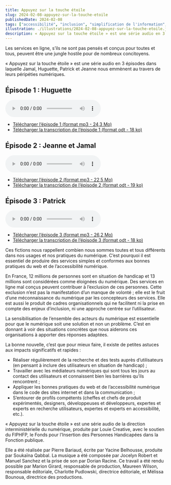 ```yaml
---
title: Appuyez sur la touche étoile
slug: 2024-02-08-appuyez-sur-la-touche-etoile
publishedDate: 2024-02-08
tags: ["accessibilité", "inclusion", "simplification de l'information", "design"]
illustration: ./illustrations/2024-02-08-appuyez-sur-la-touche-etoile.jpeg
description: « Appuyez sur la touche étoile » est une série audio en 3 épisodes dans laquelle Jamal, Huguette, Patrick et Jeanne nous emmènent au travers de leurs péripéties numériques.
---
```


<p class="fr-text--lead">Les services en ligne, s’ils ne sont pas pensés et conçus pour toutes et tous, peuvent être une jungle hostile pour de nombreux concitoyens.</p>

« Appuyez sur la touche étoile » est une série audio en 3 épisodes dans laquelle Jamal, Huguette, Patrick et Jeanne nous emmènent au travers de leurs péripéties numériques.


<div class="fr-callout">
  <h2 class="fr-callout__title">Épisode 1 : Huguette</h2>
  <audio controls >
    <source src="/assets/podcast/aslte01.mp3" type="audio/mp3" />
  </audio>
  <ul class="fr-callout__text">
    <li><a href="/assets/podcast/aslte01.mp3" class="fr-link  fr-text--xs" download="appuyez-sur-la-touche-etoile-Episode1.mp3">Télécharger l‘épisode 1 (format mp3 - 24,3 Mo)</a></li>
    <li><a href="/assets/podcast/aslte01.odt" class="fr-link  fr-text--xs" download="transcription-Appuyez-sur-la-touche-etoile-Episode1.odt">Télécharger la transcription de l‘épisode 1 (format odt - 18 ko)</a></li>
  </ul>
</div>

<div class="fr-callout">
  <h2 class="fr-callout__title">Épisode 2 : Jeanne et Jamal</h2>
  <audio controls >
    <source src="/assets/podcast/aslte02.mp3" type="audio/mp3" />
  </audio>
  <ul class="fr-callout__text">
    <li><a href="/assets/podcast/aslte02.mp3" class="fr-link  fr-text--xs" download="appuyez-sur-la-touche-etoile-Episode2.mp3">Télécharger l‘épisode 2 (format mp3 - 22,5 Mo)</a></li>
    <li><a href="/assets/podcast/aslte02.odt" class="fr-link  fr-text--xs" download="transcription-Appuyez-sur-la-touche-etoile-Episode2.odt">Télécharger la transcription de l‘épisode 2 (format odt - 19 ko)</a></li>
  </ul>
</div>

<div class="fr-callout">
  <h2 class="fr-callout__title">Épisode 3 : Patrick</h2>
  <audio controls >
    <source src="/assets/podcast/aslte03.mp3" type="audio/mp3" />
  </audio>
  <ul class="fr-callout__text">
    <li><a href="/assets/podcast/aslte03.mp3" class="fr-link  fr-text--xs" download="appuyez-sur-la-touche-etoile-Episode3.mp3">Télécharger l‘épisode 3 (format mp3 - 26,2 Mo)</a></li>
    <li><a href="/assets/podcast/aslte03.odt" class="fr-link  fr-text--xs" download="transcription-Appuyez-sur-la-touche-etoile-Episode3.odt">Télécharger la transcription de l‘épisode 3 (format odt - 18 ko)</a></li>
  </ul>
</div>

Ces fictions nous rappellent combien nous sommes toutes et tous différents dans nos usages et nos pratiques du numérique. C’est pourquoi il est essentiel de produire des services simples et conformes aux bonnes pratiques du web et de l’accessibilité numérique.

En France, 12 millions de personnes sont en situation de handicap et 13 millions sont considérées comme éloignées du numérique. Des services en ligne mal conçus peuvent contribuer à l’exclusion de ces personnes. Cette exclusion n’est pas la manifestation d’un manque de volonté ; elle est le fruit d’une méconnaissance du numérique par les concepteurs des services. Elle est aussi le produit de cadres organisationnels qui ne facilitent ni la prise en compte des enjeux d’inclusion, ni une approche centrée sur l’utilisateur.

La sensibilisation de l’ensemble des acteurs du numérique est essentielle pour que le numérique soit une solution et non un problème. C’est en donnant à voir des situations concrètes que nous aiderons ces organisations à apporter des réponses adaptées.

La bonne nouvelle, c’est que pour mieux faire, il existe de petites astuces aux impacts significatifs et rapides :
* Réaliser régulièrement de la recherche et des tests auprès d’utilisateurs (en pensant à inclure des utilisateurs en situation de handicap) ;
* Travailler avec les médiateurs numériques qui sont tous les jours au contact des utilisateurs et connaissent bien les barrières qu’ils rencontrent ;
* Appliquer les bonnes pratiques du web et de l’accessibilité numérique dans le code des sites internet et dans la communication ;
* S’entourer de profils compétents (cheffes et chefs de produit expérimentés, designers, développeuses et développeurs, expertes et experts en recherche utilisateurs, expertes et experts en accessibilité, etc.).

« Appuyez sur la touche étoile » est une série audio de la direction interministérielle du numérique, produite par Louie Creative, avec le soutien du FIPHFP, le Fonds pour l'Insertion des Personnes Handicapées dans la Fonction publique.

Elle a été réalisée par Pierre Bariaud, écrite par Yacine Belhousse, produite par Soukaïna Qabbal. La musique a été composée par Jocelyn Robert et Manuel Sanchez et la prise de son par Dorian Racine.
Ce travail a été rendu possible par Marion Girard, responsable de production, Maureen Wilson, responsable éditoriale, Charlotte Pudlowski, directrice éditoriale, et Mélissa Bounoua, directrice des productions.